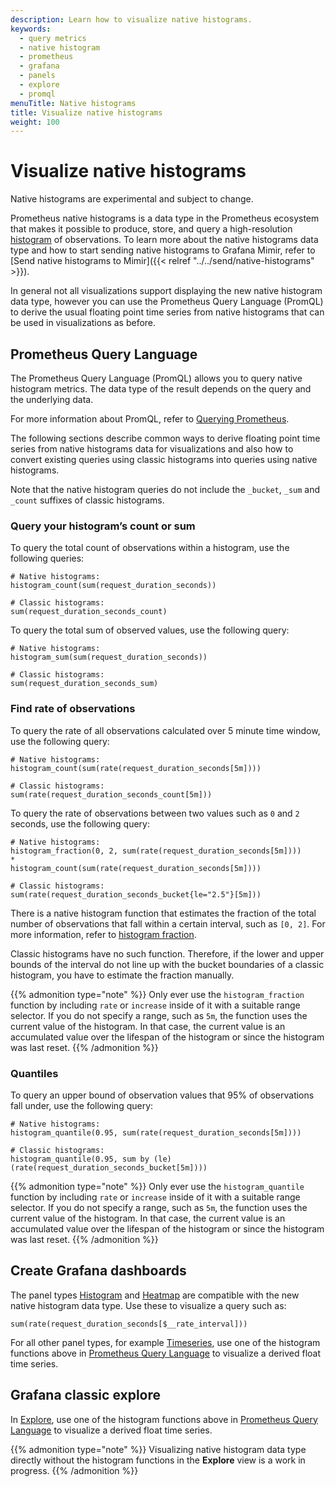 ```yaml
---
description: Learn how to visualize native histograms.
keywords:
  - query metrics
  - native histogram
  - prometheus
  - grafana
  - panels
  - explore
  - promql
menuTitle: Native histograms
title: Visualize native histograms
weight: 100
---
```


# Visualize native histograms

Native histograms are experimental and subject to change.

Prometheus native histograms is a data type in the Prometheus ecosystem that makes it possible to produce, store, and query a high-resolution [histogram](https://prometheus.io/docs/concepts/metric_types/#histogram) of observations.
To learn more about the native histograms data type and how to start sending native histograms to Grafana Mimir,
refer to [Send native histograms to Mimir]({{< relref "../../send/native-histograms" >}}).

In general not all visualizations support displaying the new native histogram data type, however you can use the Prometheus Query Language (PromQL) to derive the usual floating point time series from native histograms that can be used in visualizations as before.

## Prometheus Query Language

The Prometheus Query Language (PromQL) allows you to query native histogram metrics. The data type of the result depends on the query and the underlying data.

For more information about PromQL, refer to [Querying Prometheus](https://prometheus.io/docs/prometheus/latest/querying/basics/).

The following sections describe common ways to derive floating point time series from native histograms data for visualizations and also how to convert existing queries using classic histograms into queries using native histograms.

Note that the native histogram queries do not include the `_bucket`, `_sum` and `_count` suffixes of classic histograms.

### Query your histogram’s count or sum

To query the total count of observations within a histogram, use the following queries:

```PromQL
# Native histograms:
histogram_count(sum(request_duration_seconds))

# Classic histograms:
sum(request_duration_seconds_count)
```

To query the total sum of observed values, use the following query:

```PromQL
# Native histograms:
histogram_sum(sum(request_duration_seconds))

# Classic histograms:
sum(request_duration_seconds_sum)
```

### Find rate of observations

To query the rate of all observations calculated over 5 minute time window, use the following query:

```PromQL
# Native histograms:
histogram_count(sum(rate(request_duration_seconds[5m])))

# Classic histograms:
sum(rate(request_duration_seconds_count[5m]))
```

To query the rate of observations between two values such as `0` and `2` seconds, use the following query:

```PromQL
# Native histograms:
histogram_fraction(0, 2, sum(rate(request_duration_seconds[5m])))
*
histogram_count(sum(rate(request_duration_seconds[5m])))

# Classic histograms:
sum(rate(request_duration_seconds_bucket{le="2.5"}[5m]))
```

There is a native histogram function that estimates the fraction of the total number of observations that fall within a certain interval, such as `[0, 2]`.
For more information, refer to [histogram fraction](https://prometheus.io/docs/prometheus/latest/querying/functions/#histogram_fraction).

Classic histograms have no such function. Therefore, if the lower and upper bounds of the interval do not line up with the bucket boundaries of a classic histogram,
you have to estimate the fraction manually.

{{% admonition type="note" %}}
Only ever use the `histogram_fraction` function by including `rate` or `increase` inside of it with a suitable range selector.
If you do not specify a range, such as `5m`, the function uses the current value of the histogram.
In that case, the current value is an accumulated value over the lifespan of the histogram or since the histogram was last reset.
{{% /admonition %}}

### Quantiles

To query an upper bound of observation values that 95% of observations fall under, use the following query:

```PromQL
# Native histograms:
histogram_quantile(0.95, sum(rate(request_duration_seconds[5m])))

# Classic histograms:
histogram_quantile(0.95, sum by (le) (rate(request_duration_seconds_bucket[5m])))
```

{{% admonition type="note" %}}
Only ever use the `histogram_quantile` function by including `rate` or `increase` inside of it with a suitable range selector.
If you do not specify a range, such as `5m`, the function uses the current value of the histogram.
In that case, the current value is an accumulated value over the lifespan of the histogram or since the histogram was last reset.
{{% /admonition %}}

## Create Grafana dashboards

The panel types [Histogram](/docs/grafana/latest/panels-visualizations/visualizations/histogram/) and [Heatmap](/docs/grafana/latest/panels-visualizations/visualizations/heatmap/) are compatible with the new native histogram data type. Use these to visualize a query such as:

```PromQL
sum(rate(request_duration_seconds[$__rate_interval]))
```

For all other panel types, for example [Timeseries](/docs/grafana/latest/panels-visualizations/visualizations/time-series/), use one of the histogram functions above in [Prometheus Query Language](#prometheus-query-language) to visualize a derived float time series.

## Grafana classic explore

In [Explore](https://grafana.com/docs/grafana/latest/explore/), use one of the histogram functions above in [Prometheus Query Language](#prometheus-query-language) to visualize a derived float time series.

{{% admonition type="note" %}}
Visualizing native histogram data type directly without the histogram functions in the **Explore** view is a work in progress.
{{% /admonition %}}
